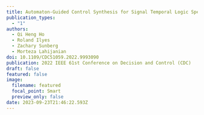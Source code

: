```yaml
---
title: Automaton-Guided Control Synthesis for Signal Temporal Logic Specifications
publication_types:
  - "1"
authors:
  - Qi Heng Ho
  - Roland Ilyes
  - Zachary Sunberg
  - Morteza Lahijanian
doi: 10.1109/CDC51059.2022.9993090
publication: 2022 IEEE 61st Conference on Decision and Control (CDC)
draft: false
featured: false
image:
  filename: featured
  focal_point: Smart
  preview_only: false
date: 2023-09-23T21:46:22.593Z
---
```

